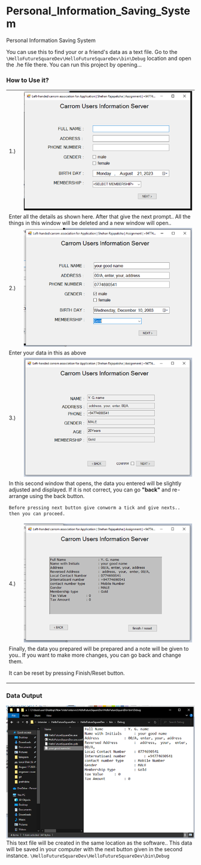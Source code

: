 # Personal_Information_Saving_System
Personal Information  Saving System 

You can use this to find your or a friend's data as a text file.
Go to the <code>\HelloFutureSquareDev\HelloFutureSquareDev\bin\Debug</code> location and open the .he file there. You can run this project by opening...

### How to Use it?

<table>
  <tr>
    <td>1.)</td>
    <td> <img src="images/panel1.png" /> </td>
  </tr>
  <tr>
    <td colspan='2'>Enter all the details as shown here. After that give the next prompt.. All the things in this window will be deleted and a new window will open..</td>
  </tr>
  <tr>
    <td>2.)</td>
    <td> <img src="images/panel1_2.png" /> </td>
  </tr>
  <tr>
    <td colspan='2'>Enter your data in this as above</td>
  </tr>
  <tr>
    <td>3.)</td>
    <td> <img src="images/panel2.png" /> </td>
  </tr>
  <tr>
    <td colspan='2'>In this second window that opens, the data you entered will be slightly adjusted and displayed. If it is not correct, you can go <b>"back"</b> and re-arrange using the back button.

    Before pressing next button give conworm a tick and give nexts.. then you can proceed.
  </tr>
  <tr>
    <td>4.)</td>
    <td> <img src="images/panel3.png" /> </td>
  </tr>
  <tr>
    <td colspan='2'>
      Finally, the data you prepared will be prepared and a note will be given to you.. If you want to make more changes, you can go back and change them.

It can be reset by pressing Finish/Reset button.

  </tr>
</table>


### Data Output
<img src='images/save file.png' /> 
This text file will be created in the same location as the software.. This data will be saved in your computer with the next button given in the second instance.
<code>\HelloFutureSquareDev\HelloFutureSquareDev\bin\Debug</code>
